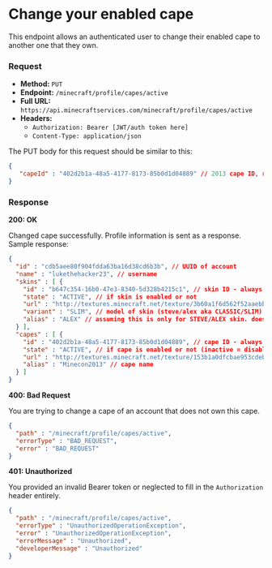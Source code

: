 # Change your enabled cape
This endpoint allows an authenticated user to change their enabled cape to another one that they own.

### Request
- **Method:** `PUT`
- **Endpoint:** `/minecraft/profile/capes/active`
- **Full URL:** `https://api.minecraftservices.com/minecraft/profile/capes/active`
- **Headers:**
    - `Authorization: Bearer [JWT/auth token here]`
    - `Content-Type: application/json`

The PUT body for this request should be similar to this:

```json
{
   "capeId" : "402d2b1a-48a5-4177-8173-85b0d1d04889" // 2013 cape ID, replace with the cape ID of the cape you want to change to. use the new "View your profile information" endpoint.
}
```

### Response
**200: OK**

Changed cape successfully. Profile information is sent as a response. Sample response:

```json
{
  "id" : "cdb5aee80f904fdda63ba16d38cd6b3b", // UUID of account
  "name" : "lukethehacker23", // username
  "skins" : [ {
    "id" : "b647c354-16b0-47e3-8340-5d328b4215c1", // skin ID - always will be the same for this skin
    "state" : "ACTIVE", // if skin is enabled or not
    "url" : "http://textures.minecraft.net/texture/3b60a1f6d562f52aaebbf1434f1de147933a3affe0e764fa49ea057536623cd3", // skin texture URL
    "variant" : "SLIM", // model of skin (steve/alex aka CLASSIC/SLIM)
    "alias" : "ALEX" // assuming this is only for STEVE/ALEX skin. doesn't show up for some reason for some accounts.
  } ],
  "capes" : [ {
    "id" : "402d2b1a-48a5-4177-8173-85b0d1d04889", // cape ID - always will be the same for this cape
    "state" : "ACTIVE", // if cape is enabled or not (inactive = disabled)
    "url" : "http://textures.minecraft.net/texture/153b1a0dfcbae953cdeb6f2c2bf6bf79943239b1372780da44bcbb29273131da", // cape texture URL
    "alias" : "Minecon2013" // cape name
  } ]
}
```

**400: Bad Request**

You are trying to change a cape of an account that does not own this cape.

```json
{
  "path" : "/minecraft/profile/capes/active",
  "errorType" : "BAD_REQUEST",
  "error" : "BAD_REQUEST"
}
```

**401: Unauthorized**

You provided an invalid Bearer token or neglected to fill in the `Authorization` header entirely.

```json
{
  "path" : "/minecraft/profile/capes/active",
  "errorType" : "UnauthorizedOperationException",
  "error" : "UnauthorizedOperationException",
  "errorMessage" : "Unauthorized",
  "developerMessage" : "Unauthorized"
}
```
